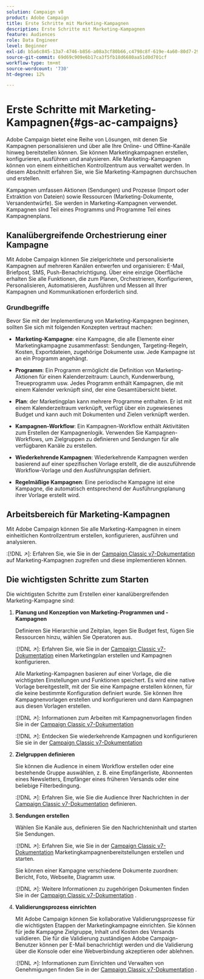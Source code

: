 ```yaml
---
solution: Campaign v8
product: Adobe Campaign
title: Erste Schritte mit Marketing-Kampagnen
description: Erste Schritte mit Marketing-Kampagnen
feature: Audiences
role: Data Engineer
level: Beginner
exl-id: b5a6c845-13a7-4746-b856-a08a3cf80b66,c4798c8f-619e-4a60-80d7-29b9e4c61168
source-git-commit: 69d69c909e6b17ca3f5fb18d6680aa51d0d701cf
workflow-type: tm+mt
source-wordcount: '730'
ht-degree: 12%

---
```


# Erste Schritte mit Marketing-Kampagnen{#gs-ac-campaigns}

Adobe Campaign bietet eine Reihe von Lösungen, mit denen Sie Kampagnen personalisieren und über alle Ihre Online- und Offline-Kanäle hinweg bereitstellen können. Sie können Marketingkampagnen erstellen, konfigurieren, ausführen und analysieren. Alle Marketing-Kampagnen können von einem einheitlichen Kontrollzentrum aus verwaltet werden. In diesem Abschnitt erfahren Sie, wie Sie Marketing-Kampagnen durchsuchen und erstellen.

Kampagnen umfassen Aktionen (Sendungen) und Prozesse (Import oder Extraktion von Dateien) sowie Ressourcen (Marketing-Dokumente, Versandentwürfe). Sie werden in Marketing-Kampagnen verwendet. Kampagnen sind Teil eines Programms und Programme Teil eines Kampagnenplans.

## Kanalübergreifende Orchestrierung einer Kampagne

Mit Adobe Campaign können Sie zielgerichtete und personalisierte Kampagnen auf mehreren Kanälen entwerfen und organisieren: E-Mail, Briefpost, SMS, Push-Benachrichtigung. Über eine einzige Oberfläche erhalten Sie alle Funktionen, die zum Planen, Orchestrieren, Konfigurieren, Personalisieren, Automatisieren, Ausführen und Messen all Ihrer Kampagnen und Kommunikationen erforderlich sind.

### Grundbegriffe

Bevor Sie mit der Implementierung von Marketing-Kampagnen beginnen, sollten Sie sich mit folgenden Konzepten vertraut machen:

* **Marketing-Kampagne**: eine Kampagne, die alle Elemente einer Marketingkampagne zusammenfasst: Sendungen, Targeting-Regeln, Kosten, Exportdateien, zugehörige Dokumente usw. Jede Kampagne ist an ein Programm angehängt.

* **Programm**: Ein Programm ermöglicht die Definition von Marketing-Aktionen für einen Kalenderzeitraum: Launch, Kundenwerbung, Treueprogramm usw. Jedes Programm enthält Kampagnen, die mit einem Kalender verknüpft sind, der eine Gesamtübersicht bietet.

* **Plan**: der Marketingplan kann mehrere Programme enthalten. Er ist mit einem Kalenderzeitraum verknüpft, verfügt über ein zugewiesenes Budget und kann auch mit Dokumenten und Zielen verknüpft werden.

* **Kampagnen-Workflow**: Ein Kampagnen-Workflow enthält Aktivitäten zum Erstellen der Kampagnenlogik. Verwenden Sie Kampagnen-Workflows, um Zielgruppen zu definieren und Sendungen für alle verfügbaren Kanäle zu erstellen.

* **Wiederkehrende Kampagnen**: Wiederkehrende Kampagnen werden basierend auf einer spezifischen Vorlage erstellt, die die auszuführende Workflow-Vorlage und den Ausführungsplan definiert.

* **Regelmäßige Kampagnen**: Eine periodische Kampagne ist eine Kampagne, die automatisch entsprechend der Ausführungsplanung ihrer Vorlage erstellt wird.

## Arbeitsbereich für Marketing-Kampagnen

Mit Adobe Campaign können Sie alle Marketing-Kampagnen in einem einheitlichen Kontrollzentrum erstellen, konfigurieren, ausführen und analysieren.

:[!DNL :arrow_upper_right:]: Erfahren Sie, wie Sie in der [Campaign Classic v7-Dokumentation](https://experienceleague.adobe.com/docs/campaign-classic/using/orchestrating-campaigns/about-marketing-campaigns/accessing-marketing-campaigns.html?lang=en#orchestrating-campaigns) auf Marketing-Kampagnen zugreifen und diese implementieren können.


## Die wichtigsten Schritte zum Starten

Die wichtigsten Schritte zum Erstellen einer kanalübergreifenden Marketing-Kampagne sind:

1. **Planung und Konzeption von Marketing-Programmen und -Kampagnen**

   Definieren Sie Hierarchie und Zeitplan, legen Sie Budget fest, fügen Sie Ressourcen hinzu, wählen Sie Operatoren aus.

   :[!DNL :arrow_upper_right:]: Erfahren Sie, wie Sie in der [Campaign Classic v7-Dokumentation](https://experienceleague.adobe.com/docs/campaign-classic/using/orchestrating-campaigns/orchestrate-campaigns/setting-up-marketing-campaigns.html?lang=en#creating-plan-and-program-hierarchy) einen Marketingplan erstellen und Kampagnen konfigurieren.

   Alle Marketing-Kampagnen basieren auf einer Vorlage, die die wichtigsten Einstellungen und Funktionen speichert. Es wird eine native Vorlage bereitgestellt, mit der Sie eine Kampagne erstellen können, für die keine bestimmte Konfiguration definiert wurde. Sie können Ihre Kampagnenvorlagen erstellen und konfigurieren und dann Kampagnen aus diesen Vorlagen erstellen.

   :[!DNL :arrow_upper_right:]: Informationen zum Arbeiten mit Kampagnenvorlagen finden Sie in der [Campaign Classic v7-Dokumentation](https://experienceleague.adobe.com/docs/campaign-classic/using/orchestrating-campaigns/orchestrate-campaigns/marketing-campaign-templates.html?lang=en#orchestrating-campaigns)

   :[!DNL :arrow_upper_right:]: Entdecken Sie wiederkehrende Kampagnen und konfigurieren Sie sie in der [Campaign Classic v7-Dokumentation](https://experienceleague.adobe.com/docs/campaign-classic/using/orchestrating-campaigns/orchestrate-campaigns/setting-up-marketing-campaigns.html?lang=en#recurring-and-periodic-campaigns)

1. **Zielgruppen definieren**

   Sie können die Audience in einem Workflow erstellen oder eine bestehende Gruppe auswählen, z. B. eine Empfängerliste, Abonnenten eines Newsletters, Empfänger eines früheren Versands oder eine beliebige Filterbedingung.

   :[!DNL :arrow_upper_right:]: Erfahren Sie, wie Sie die Audience Ihrer Nachrichten in der [Campaign Classic v7-Dokumentation](https://experienceleague.adobe.com/docs/campaign-classic/using/orchestrating-campaigns/orchestrate-campaigns/marketing-campaign-target.html?lang=en#orchestrating-campaigns) definieren.

1. **Sendungen erstellen**

   Wählen Sie Kanäle aus, definieren Sie den Nachrichteninhalt und starten Sie Sendungen.

   :[!DNL :arrow_upper_right:]: Erfahren Sie, wie Sie in der [Campaign Classic v7-Dokumentation](https://experienceleague.adobe.com/docs/campaign-classic/using/orchestrating-campaigns/orchestrate-campaigns/marketing-campaign-deliveries.html?lang=en#creating-deliveries) Marketingkampagnenbereitstellungen erstellen und starten.

   Sie können einer Kampagne verschiedene Dokumente zuordnen: Bericht, Foto, Webseite, Diagramm usw.

   :[!DNL :arrow_upper_right:]: Weitere Informationen zu zugehörigen Dokumenten finden Sie in der [Campaign Classic v7-Dokumentation](https://experienceleague.adobe.com/docs/campaign-classic/using/orchestrating-campaigns/orchestrate-campaigns/marketing-campaign-assets.html?lang=en#adding-documents) .

1. **Validierungsprozess einrichten**

   Mit Adobe Campaign können Sie kollaborative Validierungsprozesse für die wichtigsten Etappen der Marketingkampagne einrichten. Sie können für jede Kampagne Zielgruppe, Inhalt und Kosten des Versands validieren. Die für die Validierung zuständigen Adobe Campaign-Benutzer können per E-Mail benachrichtigt werden und die Validierung über die Konsole oder eine Webverbindung akzeptieren oder ablehnen.

   :[!DNL :arrow_upper_right:]: Informationen zum Einrichten und Verwalten von Genehmigungen finden Sie in der [Campaign Classic v7-Dokumentation](https://experienceleague.adobe.com/docs/campaign-classic/using/orchestrating-campaigns/orchestrate-campaigns/marketing-campaign-approval.html?lang=en#orchestrating-campaigns) .

